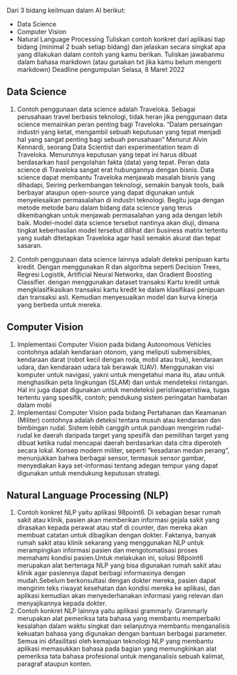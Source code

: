 Dari 3 bidang keilmuan dalam AI berikut:
- Data Science
- Computer Vision
- Natural Language Processing
Tuliskan contoh konkret dari aplikasi tiap bidang (minimal 2 buah setiap bidang) dan jelaskan secara singkat apa yang dilakukan dalam contoh yang kamu berikan.
Tuliskan jawabanmu dalam bahasa markdown (atau gunakan txt jika kamu belum mengerti markdown)
Deadline pengumpulan Selasa, 8 Maret 2022 

## Data Science


1. Contoh penggunaan data science adalah Traveloka. Sebagai perusahaan travel berbasis teknologi, tidak heran jika penggunaan data science memainkan peran penting bagi Traveloka. “Dalam persaingan industri yang ketat, mengambil sebuah keputusan yang tepat menjadi hal yang sangat penting bagi sebuah perusahaan” Menurut Alvin Kennardi, seorang Data Scientist dari experimentation team di Traveloka. Menurutnya keputusan yang tepat ini harus dibuat berdasarkan hasil pengolahan fakta (data) yang tepat. Peran data science di Traveloka sangat erat hubungannya dengan bisnis. Data science dapat membantu Traveloka menjawab masalah bisnis yang dihadapi, Seiring perkembangan teknologi, semakin banyak tools, baik berbayar ataupun open-source yang dapat digunakan untuk menyelesaikan permasalahan di industri teknologi. Begitu juga dengan metode metode baru dalam bidang data science yang terus dikembangkan untuk menjawab permasalahan yang ada dengan lebih baik. Model-model data science tersebut nantinya akan diuji, dimana tingkat keberhasilan model tersebut dilihat dari business matrix tertentu yang sudah ditetapkan Traveloka agar hasil semakin akurat dan tepat sasaran. 

2. Contoh penggunaan data science lainnya adalah deteksi penipuan kartu kredit. Dengan menggunakan R dan algoritma seperti Decision Trees, Regresi Logistik, Artificial Neural Networks, dan Gradient Boosting Classifier. dengan menggunakan dataset transaksi Kartu kredit untuk mengklasifikasikan transaksi kartu kredit ke dalam klasifikasi penipuan dan transaksi asli. Kemudian menyesuaikan model dan kurva kinerja yang berbeda untuk mereka.


## Computer Vision

1. Implementasi Computer Vision pada bidang Autonomous Vehicles contohnya adalah kendaraan otonom, yang meliputi submersibles, kendaraan darat (robot kecil dengan roda, mobil atau truk), kendaraan udara, dan kendaraan udara tak berawak (UAV). Menggunakan visi komputer untuk navigasi, yakni untuk mengetahui mana itu, atau untuk menghasilkan peta lingkungan (SLAM) dan untuk mendeteksi rintangan. Hal ini juga dapat digunakan untuk mendeteksi peristiwaperistiwa, tugas tertentu yang spesifik, contoh; pendukung sistem peringatan hambatan dalam mobi
2. Implementasi Computer Vision pada bidang Pertahanan dan Keamanan (Militer) contohnya adalah deteksi tentara musuh atau kendaraan dan bimbingan rudal. Sistem lebih canggih untuk panduan mengirim rudal-rudal ke daerah daripada target yang spesifik dan pemilihan target yang dibuat ketika rudal mencapai daerah berdasarkan data citra diperoleh secara lokal. Konsep modern militer, seperti “kesadaran medan perang”, menunjukkan bahwa berbagai sensor, termasuk sensor gambar, menyediakan kaya set-informasi tentang adegan tempur yang dapat digunakan untuk mendukung keputusan strategi.


## Natural Language Processing (NLP)

1. Contoh konkret NLP yaitu aplikasi 98point6. Di sebagian besar rumah sakit atau klinik, pasien akan memberikan informasi gejala sakit yang dirasakan kepada perawat atau staf di counter, dan mereka akan membuat catatan untuk dibagikan dengan dokter. Faktanya, banyak rumah sakit atau klinik sekarang yang menggunakan NLP untuk merampingkan informasi pasien dan mengotomatisasi proses memahami kondisi pasien.Untuk melakukan ini, solusi 98point6 merupakan alat bertenaga NLP yang bisa digunakan rumah sakit atau klinik agar pasiennya dapat berbagi informasinya dengan mudah.Sebelum berkonsultasi dengan dokter mereka, pasien dapat mengirim teks riwayat kesehatan dan kondisi mereka ke aplikasi, dan aplikasi kemudian akan menyederhanakan informasi yang relevan dan menyajikannya kepada dokter.
2. Contoh konkret NLP lainnya yaitu aplikasi grammarly. Grammarly merupakan alat pemeriksa tata bahasa yang membantu memperbaiki kesalahan dalam waktu singkat dan selanjutnya membantu menganalisis kekuatan bahasa yang digunakan dengan bantuan berbagai parameter. Semua ini difasilitasi oleh kemajuan teknologi NLP yang membantu aplikasi memasukkan bahasa pada bagian yang memungkinkan alat pemeriksa tata bahasa profesional untuk menganalisis sebuah kalimat, paragraf ataupun konten.
